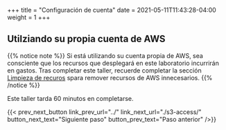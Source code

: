 +++
title = "Configuración de cuenta"
date =  2021-05-11T11:43:28-04:00
weight = 1
+++

## Utilziando su propia cuenta de AWS

{{% notice note %}}
Si está utilizando su cuenta propia de AWS, sea consciente que los recursos que desplegará en este laboratorio incurrirán en gastos. Tras completar este taller, recuerde completar la sección [Limpieza de recuros](../../cleanup/) spara remover recursos de AWS innecesarios.
{{% /notice %}}

Este taller tarda 60 minutos en completarse. 

{{< prev_next_button link_prev_url="../" link_next_url="./s3-access/" button_next_text="Siguiente paso" button_prev_text="Paso anterior" />}}

